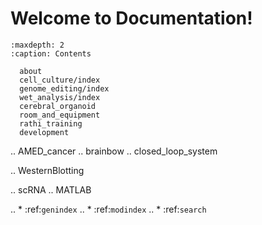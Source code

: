 

# Welcome to Documentation!

```{toctree}
:maxdepth: 2
:caption: Contents

  about
  cell_culture/index
  genome_editing/index
  wet_analysis/index
  cerebral_organoid
  room_and_equipment
  rathi_training
  development
```

..  AMED_cancer
.. brainbow
.. closed_loop_system

.. WesternBlotting

.. scRNA
.. MATLAB


.. * :ref:`genindex`
.. * :ref:`modindex`
.. * :ref:`search`
